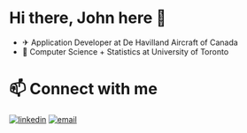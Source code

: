 # Hi there, John here 👋
- ✈ Application Developer at De Havilland Aircraft of Canada
- 📗 Computer Science + Statistics at University of Toronto

# 📫 Connect with me
[![linkedin](https://img.shields.io/badge/LinkedIn-0077B5?style=for-the-badge&logo=linkedin&logoColor=white)](https://www.linkedin.com/in/jfitzgerald1126/)
[![email](https://img.shields.io/badge/Microsoft_Outlook-0078D4?style=for-the-badge&logo=microsoft-outlook&logoColor=white)](mailto:j.fitzgerald@mail.utoronto.ca)

